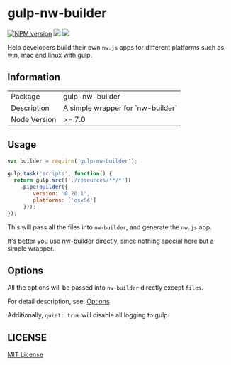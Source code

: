 gulp-nw-builder
========================

[![NPM version][npm-image]][npm-url]
![][david-url]
![][travis-url]

Help developers build their own `nw.js` apps for different platforms such as win, mac and linux with gulp.
## Information

<table>
<tr>
<td>Package</td><td>gulp-nw-builder</td>
</tr>
<tr>
<td>Description</td>
<td>A simple wrapper for `nw-builder`</td>
</tr>
<tr>
<td>Node Version</td>
<td>>= 7.0</td>
</tr>
</table>

## Usage

```javascript
var builder = require('gulp-nw-builder');

gulp.task('scripts', function() {
  return gulp.src(['./resources/**/*'])
    .pipe(builder({
        version: '0.20.1',
        platforms: ['osx64']
     }));
});

```

This will pass all the files into `nw-builder`, and generate the `nw.js` app.

It's better you use [nw-builder](https://github.com/nwjs/nw-builder) directly, since nothing special here but a simple wrapper.

## Options

All the options will be passed into `nw-builder` directly except `files`.

For detail description, see: [Options](https://github.com/nwjs/nw-builder/blob/master/README.md)

Additionally, `quiet: true` will disable all logging to gulp.

## LICENSE

[MIT License](http://en.wikipedia.org/wiki/MIT_License)

[npm-url]: https://npmjs.org/package/gulp-nw-builder
[npm-image]: https://badge.fury.io/js/gulp-nw-builder.png
[travis-url]:https://api.travis-ci.org/leftstick/gulp-nw-builder.svg?branch=master
[david-url]:https://david-dm.org/leftstick/gulp-nw-builder.png
